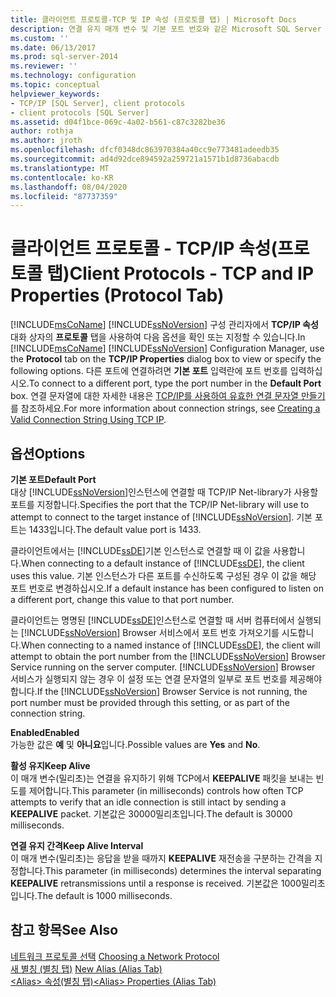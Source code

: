 ```yaml
---
title: 클라이언트 프로토콜-TCP 및 IP 속성 (프로토콜 탭) | Microsoft Docs
description: 연결 유지 매개 변수 및 기본 포트 번호와 같은 Microsoft SQL Server Configuration Manager에서 TCP/IP 옵션을 지정 하는 방법에 대해 알아봅니다.
ms.custom: ''
ms.date: 06/13/2017
ms.prod: sql-server-2014
ms.reviewer: ''
ms.technology: configuration
ms.topic: conceptual
helpviewer_keywords:
- TCP/IP [SQL Server], client protocols
- client protocols [SQL Server]
ms.assetid: d04f1bce-069c-4a02-b561-c87c3282be36
author: rothja
ms.author: jroth
ms.openlocfilehash: dfcf0348dc863970384a40cc9e773481adeedb35
ms.sourcegitcommit: ad4d92dce894592a259721a1571b1d8736abacdb
ms.translationtype: MT
ms.contentlocale: ko-KR
ms.lasthandoff: 08/04/2020
ms.locfileid: "87737359"
---
```

# <a name="client-protocols---tcp-and-ip-properties-protocol-tab"></a><span data-ttu-id="c0059-103">클라이언트 프로토콜 - TCP/IP 속성(프로토콜 탭)</span><span class="sxs-lookup"><span data-stu-id="c0059-103">Client Protocols - TCP and IP Properties (Protocol Tab)</span></span>
  <span data-ttu-id="c0059-104">[!INCLUDE[msCoName](../../includes/msconame-md.md)] [!INCLUDE[ssNoVersion](../../includes/ssnoversion-md.md)] 구성 관리자에서 **TCP/IP 속성** 대화 상자의 **프로토콜** 탭을 사용하여 다음 옵션을 확인 또는 지정할 수 있습니다.</span><span class="sxs-lookup"><span data-stu-id="c0059-104">In [!INCLUDE[msCoName](../../includes/msconame-md.md)] [!INCLUDE[ssNoVersion](../../includes/ssnoversion-md.md)] Configuration Manager, use the **Protocol** tab on the **TCP/IP Properties** dialog box to view or specify the following options.</span></span> <span data-ttu-id="c0059-105">다른 포트에 연결하려면 **기본 포트** 입력란에 포트 번호를 입력하십시오.</span><span class="sxs-lookup"><span data-stu-id="c0059-105">To connect to a different port, type the port number in the **Default Port** box.</span></span> <span data-ttu-id="c0059-106">연결 문자열에 대한 자세한 내용은 [TCP/IP를 사용하여 유효한 연결 문자열 만들기](../../../2014/tools/configuration-manager/creating-a-valid-connection-string-using-tcp-ip.md)를 참조하세요.</span><span class="sxs-lookup"><span data-stu-id="c0059-106">For more information about connection strings, see [Creating a Valid Connection String Using TCP IP](../../../2014/tools/configuration-manager/creating-a-valid-connection-string-using-tcp-ip.md).</span></span>  
  
## <a name="options"></a><span data-ttu-id="c0059-107">옵션</span><span class="sxs-lookup"><span data-stu-id="c0059-107">Options</span></span>  
 <span data-ttu-id="c0059-108">**기본 포트**</span><span class="sxs-lookup"><span data-stu-id="c0059-108">**Default Port**</span></span>  
 <span data-ttu-id="c0059-109">대상 [!INCLUDE[ssNoVersion](../../includes/ssnoversion-md.md)]인스턴스에 연결할 때 TCP/IP Net-library가 사용할 포트를 지정합니다.</span><span class="sxs-lookup"><span data-stu-id="c0059-109">Specifies the port that the TCP/IP Net-library will use to attempt to connect to the target instance of [!INCLUDE[ssNoVersion](../../includes/ssnoversion-md.md)].</span></span> <span data-ttu-id="c0059-110">기본 포트는 1433입니다.</span><span class="sxs-lookup"><span data-stu-id="c0059-110">The default value port is 1433.</span></span>  
  
 <span data-ttu-id="c0059-111">클라이언트에서는 [!INCLUDE[ssDE](../../includes/ssde-md.md)]기본 인스턴스로 연결할 때 이 값을 사용합니다.</span><span class="sxs-lookup"><span data-stu-id="c0059-111">When connecting to a default instance of [!INCLUDE[ssDE](../../includes/ssde-md.md)], the client uses this value.</span></span> <span data-ttu-id="c0059-112">기본 인스턴스가 다른 포트를 수신하도록 구성된 경우 이 값을 해당 포트 번호로 변경하십시오.</span><span class="sxs-lookup"><span data-stu-id="c0059-112">If a default instance has been configured to listen on a different port, change this value to that port number.</span></span>  
  
 <span data-ttu-id="c0059-113">클라이언트는 명명된 [!INCLUDE[ssDE](../../includes/ssde-md.md)]인스턴스로 연결할 때 서버 컴퓨터에서 실행되는 [!INCLUDE[ssNoVersion](../../includes/ssnoversion-md.md)] Browser 서비스에서 포트 번호 가져오기를 시도합니다.</span><span class="sxs-lookup"><span data-stu-id="c0059-113">When connecting to a named instance of [!INCLUDE[ssDE](../../includes/ssde-md.md)], the client will attempt to obtain the port number from the [!INCLUDE[ssNoVersion](../../includes/ssnoversion-md.md)] Browser Service running on the server computer.</span></span> <span data-ttu-id="c0059-114">[!INCLUDE[ssNoVersion](../../includes/ssnoversion-md.md)] Browser 서비스가 실행되지 않는 경우 이 설정 또는 연결 문자열의 일부로 포트 번호를 제공해야 합니다.</span><span class="sxs-lookup"><span data-stu-id="c0059-114">If the [!INCLUDE[ssNoVersion](../../includes/ssnoversion-md.md)] Browser Service is not running, the port number must be provided through this setting, or as part of the connection string.</span></span>  
  
 <span data-ttu-id="c0059-115">**Enabled**</span><span class="sxs-lookup"><span data-stu-id="c0059-115">**Enabled**</span></span>  
 <span data-ttu-id="c0059-116">가능한 값은 **예** 및 **아니요**입니다.</span><span class="sxs-lookup"><span data-stu-id="c0059-116">Possible values are **Yes** and **No**.</span></span>  
  
 <span data-ttu-id="c0059-117">**활성 유지**</span><span class="sxs-lookup"><span data-stu-id="c0059-117">**Keep Alive**</span></span>  
 <span data-ttu-id="c0059-118">이 매개 변수(밀리초)는 연결을 유지하기 위해 TCP에서 **KEEPALIVE** 패킷을 보내는 빈도를 제어합니다.</span><span class="sxs-lookup"><span data-stu-id="c0059-118">This parameter (in milliseconds) controls how often TCP attempts to verify that an idle connection is still intact by sending a **KEEPALIVE** packet.</span></span> <span data-ttu-id="c0059-119">기본값은 30000밀리초입니다.</span><span class="sxs-lookup"><span data-stu-id="c0059-119">The default is 30000 milliseconds.</span></span>  
  
 <span data-ttu-id="c0059-120">**연결 유지 간격**</span><span class="sxs-lookup"><span data-stu-id="c0059-120">**Keep Alive Interval**</span></span>  
 <span data-ttu-id="c0059-121">이 매개 변수(밀리초)는 응답을 받을 때까지 **KEEPALIVE** 재전송을 구분하는 간격을 지정합니다.</span><span class="sxs-lookup"><span data-stu-id="c0059-121">This parameter (in milliseconds) determines the interval separating **KEEPALIVE** retransmissions until a response is received.</span></span> <span data-ttu-id="c0059-122">기본값은 1000밀리초입니다.</span><span class="sxs-lookup"><span data-stu-id="c0059-122">The default is 1000 milliseconds.</span></span>  
  
## <a name="see-also"></a><span data-ttu-id="c0059-123">참고 항목</span><span class="sxs-lookup"><span data-stu-id="c0059-123">See Also</span></span>  
 <span data-ttu-id="c0059-124">[네트워크 프로토콜 선택](../../../2014/tools/configuration-manager/choosing-a-network-protocol.md) </span><span class="sxs-lookup"><span data-stu-id="c0059-124">[Choosing a Network Protocol](../../../2014/tools/configuration-manager/choosing-a-network-protocol.md) </span></span>  
 <span data-ttu-id="c0059-125">[새 별칭 &#40;별칭 탭&#41;](../../../2014/tools/configuration-manager/new-alias-alias-tab.md) </span><span class="sxs-lookup"><span data-stu-id="c0059-125">[New Alias &#40;Alias Tab&#41;](../../../2014/tools/configuration-manager/new-alias-alias-tab.md) </span></span>  
 [<span data-ttu-id="c0059-126">&#60;Alias&#62; 속성&#40;별칭 탭&#41;</span><span class="sxs-lookup"><span data-stu-id="c0059-126">&#60;Alias&#62; Properties &#40;Alias Tab&#41;</span></span>](../../../2014/tools/configuration-manager/alias-properties-alias-tab.md)  
  
  
